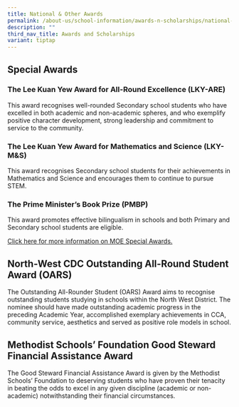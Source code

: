 ```yaml
---
title: National & Other Awards
permalink: /about-us/school-information/awards-n-scholarships/national-n-other-awards/
description: ""
third_nav_title: Awards and Scholarships
variant: tiptap
---
```

<h2>Special Awards</h2><h3>The Lee Kuan Yew Award for All-Round Excellence (LKY-ARE)</h3><p>This award recognises well-rounded Secondary school students who have excelled in both academic and non-academic spheres, and who exemplify positive character development, strong leadership and commitment to service to the community.</p><h3>The Lee Kuan Yew Award for Mathematics and Science&nbsp;(LKY-M&amp;S)</h3><p>This award recognises Secondary school students for their achievements in Mathematics and Science and encourages them to continue to pursue STEM.</p><h3>The Prime Minister’s Book Prize&nbsp;(PMBP)</h3><p>This award promotes effective bilingualism in schools and both Primary and Secondary school students are eligible.</p><p><a href="https://www.moe.gov.sg/financial-matters/awards-scholarships/special-awards" rel="noopener noreferrer nofollow" target="_blank">Click here for more information on MOE Special Awards.</a></p><h2>North-West CDC Outstanding All-Round Student Award (OARS)</h2><p>The Outstanding All-Rounder Student (OARS) Award aims to recognise outstanding students studying in schools within the North West District. The nominee should have made outstanding academic progress in the preceding Academic Year, accomplished exemplary achievements in CCA, community service, aesthetics and served as positive role models in school.</p><h2>Methodist Schools’ Foundation Good Steward Financial Assistance Award</h2><p>The Good Steward Financial Assistance Award is given by the Methodist Schools’ Foundation to deserving students who have proven their tenacity in beating the odds to excel in any given discipline (academic or non-academic) notwithstanding their financial circumstances.</p>
